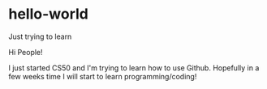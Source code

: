# hello-world
Just trying to learn

Hi People!

I just started CS50 and I'm trying to learn how to use Github.
Hopefully in a few weeks time I will start to learn programming/coding!
